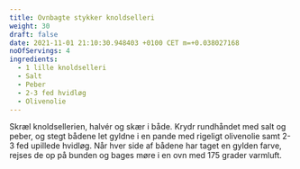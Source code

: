 ```yaml
---
title: Ovnbagte stykker knoldselleri
weight: 30
draft: false
date: 2021-11-01 21:10:30.948403 +0100 CET m=+0.038027168
noOfServings: 4
ingredients:
  - 1 lille knoldselleri
  - Salt
  - Peber
  - 2-3 fed hvidløg
  - Olivenolie
---
```




Skræl knoldsellerien, halvér og skær i både. Krydr rundhåndet med salt
og peber, og stegt bådene let gyldne i en pande med rigeligt olivenolie
samt 2-3 fed upillede hvidløg. Når hver side af bådene har taget en
gylden farve, rejses de op på bunden og bages møre i en ovn med 175
grader varmluft.







